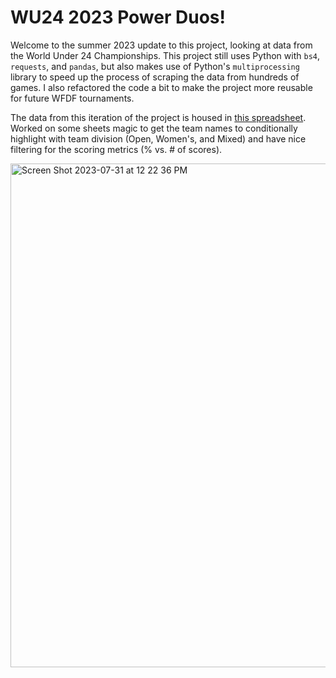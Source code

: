 # WU24 2023 Power Duos!
Welcome to the summer 2023 update to this project, looking at data from the World Under 24 Championships. This project still uses Python with `bs4`, `requests`, and `pandas`, but also makes use of Python's `multiprocessing` library to speed up the process of scraping the data from hundreds of games. I also refactored the code a bit to make the project more reusable for future WFDF tournaments.

The data from this iteration of the project is housed in [this spreadsheet](https://docs.google.com/spreadsheets/d/1pimbqxY_FZxargUp5606RaP8UmOqyoQSswoxYjXYtrw/edit?usp=sharing). Worked on some sheets magic to get the team names to conditionally highlight with team division (Open, Women's, and Mixed) and have nice filtering for the scoring metrics (% vs. # of scores).

<img width="806" alt="Screen Shot 2023-07-31 at 12 22 36 PM" src="https://github.com/liliwilson/wucc2022-webscrape/assets/56806227/02a6be92-8bbb-480c-a7b2-747826dd2378">
